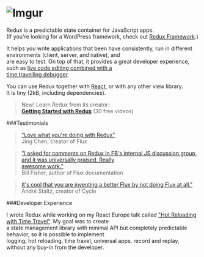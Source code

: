 # ![Imgur](http://i.imgur.com/0NFbFEF.png?1)
Redux is a predictable state container for JavaScript apps.  
(If you're looking for a WordPress framework, check out [Redux Framework](#).)  

It helps you write applications that been have consistently, run in different environments (client, server, and native), and  
are easy to test. On top of that, it provides a great developer experience, such as [live code editing combined with a  
time travelling debugger](#).

You can use Redux together with [React](#), or with any other view library.  
It is tiny (2kB, including dependencies).


> New! Learn Redux from its creator:  
> [**Getting Started with Redux**](#) (30 free videos)  

###Testimonials

> ["Love what you're doing with Redux"](#)  
> Jing Chen, creator of Flux

> ["I asked for comments on Redux in FB's internal JS discussion group, and it was universally praised. Really  
awesome work."](#)  
> Bill Fisher, author of Flux documentation  

> [It's cool that you are inventing a better Flux by not doing Flux at all."](#)  
> André Staltz, creator of Cycle  

###Developer Experience

I wrote Redux while working on my React Europe talk called ["Hot Reloading with Time Travel"](#). My goal was to create  
a state management library with minimal API but completely predictable behavior, so it is possible to implement  
logging, hot reloading, time travel, universal apps, record and replay, without any buy-in from the developer.
